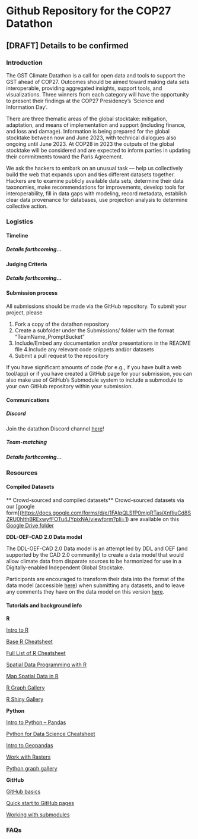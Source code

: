 # Github Repository for the COP27 Datathon 

## [DRAFT] Details to be confirmed

### Introduction

The GST Climate Datathon is a call for open data and tools to support the GST ahead of COP27. Outcomes should be aimed toward making data sets interoperable, providing aggregated insights, support tools, and visualizations. Three winners from each category will have the opportunity to present their findings at the COP27 Presidency’s ‘Science and Information Day’.

There are three thematic areas of the global stocktake: mitigation, adaptation, and means of implementation and support (including finance, and loss and damage). Information is being prepared for the global stocktake between now and June 2023, with technical dialogues also ongoing until June 2023. At COP28 in 2023 the outputs of the global stocktake will be considered and are expected to inform parties in updating their commitments toward the Paris Agreement.

We ask the hackers to embark on an unusual task — help us collectively build the web that expands upon and ties different datasets together.  Hackers are to examine publicly available data sets, determine their data taxonomies, make recommendations for improvements, develop tools for interoperability, fill in data gaps with modeling, record metadata, establish clear data provenance for databases, use projection analysis to determine collective action.


### Logistics

#### Timeline
##### Details forthcoming...

#### Judging Criteria
##### Details forthcoming...

#### Submission process

All submissions should be made via the GitHub repository. To submit your project, please 
1. Fork a copy of the datathon repository
2. Create a subfolder under the Submissions/<Relevant Prompt Category> folder with the format “TeamName_PromptBucket”
3. Include/Embed any documentation and/or presentations in the README file 
4.Include any relevant code snippets and/or datasets 
5. Submit a pull request to the repository 

If you have significant amounts of code (for e.g., if you have built a web tool/app) or if you have created a GitHub page for your submission, you can also make use of GitHub’s Submodule system to include a submodule to your own GitHub repository within your submission. 

#### Communications

##### Discord

Join the datathon Discord channel [here](https://discord.com/invite/a9ZEFFKz)!

##### Team-matching
##### Details forthcoming...

### Resources

#### Compiled Datasets

** Crowd-sourced and compiled datasets**
Crowd-sourced datasets via our [google form[(https://docs.google.com/forms/d/e/1FAIpQLSfP0migRTasiXnfIiuCd8SZRU0hIthBRExwyfFOTu4JYpixNA/viewform?pli=1) are available on this [Google Drive folder](https://drive.google.com/drive/folders/1Ore_Wg8VyqRqQppG_I6z2Q3BKXnrfEut?usp=sharing)

**DDL-OEF-CAD 2.0 Data model**

The DDL-OEF-CAD 2.0 Data model is an attempt led by DDL and OEF (and supported by the CAD 2.0 community) to create a data model that would allow climate data from disparate sources to be harmonized for use in a Digitally-enabled Independent Global Stocktake. 

Participants are encouraged to transform their data into the format of the data model (accessible [here](https://github.com/datadrivenenvirolab/cop27_datathon/blob/main/Resources/Data%20model/Data%20model.md)) when submitting any datasets, and to leave any comments they have on the data model on this version [here](https://miro.com/app/board/o9J_l495VDw=/?moveToWidget=3458764532801591939&cot=10). 

#### Tutorials and background info
**R**

[Intro to R](http://www.r-tutor.com/r-introduction)

[Base R Cheatsheet](https://iqss.github.io/dss-workshops/R/Rintro/base-r-cheat-sheet.pdf)

[Full List of R Cheatsheet](https://www.rstudio.com/resources/cheatsheets/)

[Spatial Data Programming with R](http://132.72.155.230:3838/r/)

[Map Spatial Data in R](https://geocompr.robinlovelace.net/adv-map.html)

[R Graph Gallery](https://r-graph-gallery.com/)

[R Shiny Gallery](https://shiny.rstudio.com/gallery/)

**Python**

[Intro to Python – Pandas](https://www.learndatasci.com/tutorials/python-pandas-tutorial-complete-introduction-for-beginners/)

[Python for Data Science Cheatsheet](https://s3.amazonaws.com/assets.datacamp.com/blog_assets/PythonForDataScience.pdf)

[Intro to Geopandas](https://automating-gis-processes.github.io/CSC18/lessons/L2/geopandas-basics.html)

[Work with Rasters](https://kodu.ut.ee/~kmoch/geopython2020/L5/raster.html)

[Python graph gallery](https://www.python-graph-gallery.com/)

**GitHub** 
 
[GitHub basics](https://docs.github.com/en/get-started/quickstart/hello-world)

[Quick start to GitHub pages](https://docs.github.com/en/pages/quickstart)  

[Working with submodules](https://github.blog/2016-02-01-working-with-submodules/)


### FAQs
